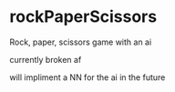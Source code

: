 # rockPaperScissors
Rock, paper, scissors game with an ai

currently broken af

will impliment a NN for the ai in the future

